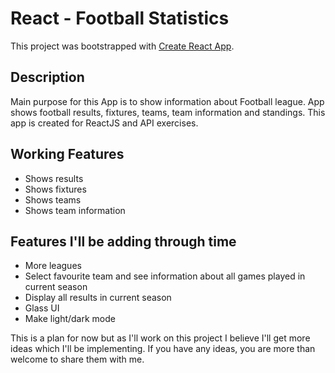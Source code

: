 # React - Football Statistics

This project was bootstrapped with [Create React App](https://github.com/facebook/create-react-app).

## Description

Main purpose for this App is to show information about Football league. App shows football results, fixtures, teams, team information and standings. This app is created for ReactJS and API exercises.

## Working Features

* Shows results
* Shows fixtures
* Shows teams
* Shows team information

## Features I'll be adding through time

* More leagues
* Select favourite team and see information about all games played in current season
* Display all results in current season
* Glass UI
* Make light/dark mode

This is a plan for now but as I'll work on this project I believe I'll get more ideas which I'll be implementing. If you have any ideas, you are more than welcome to share them with me.
